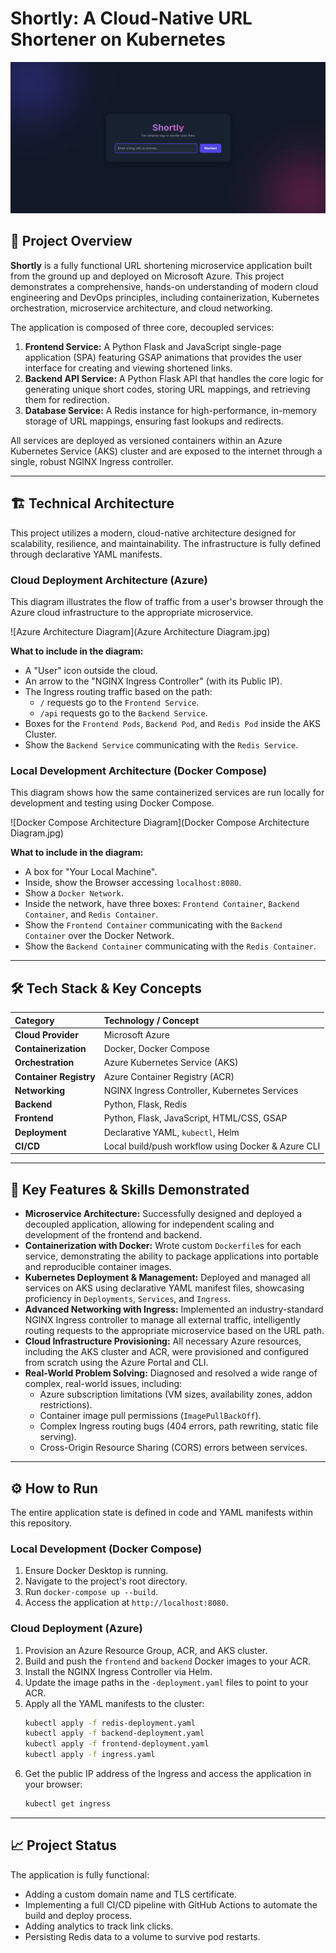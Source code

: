 # Shortly: A Cloud-Native URL Shortener on Kubernetes

![Shortly Application Screenshot](shortly_main.jpg)

## 🚀 Project Overview

**Shortly** is a fully functional URL shortening microservice application built from the ground up and deployed on Microsoft Azure. This project demonstrates a comprehensive, hands-on understanding of modern cloud engineering and DevOps principles, including containerization, Kubernetes orchestration, microservice architecture, and cloud networking.

The application is composed of three core, decoupled services:
1.  **Frontend Service:** A Python Flask and JavaScript single-page application (SPA) featuring GSAP animations that provides the user interface for creating and viewing shortened links.
2.  **Backend API Service:** A Python Flask API that handles the core logic for generating unique short codes, storing URL mappings, and retrieving them for redirection.
3.  **Database Service:** A Redis instance for high-performance, in-memory storage of URL mappings, ensuring fast lookups and redirects.

All services are deployed as versioned containers within an Azure Kubernetes Service (AKS) cluster and are exposed to the internet through a single, robust NGINX Ingress controller.

---

## 🏗️ Technical Architecture

This project utilizes a modern, cloud-native architecture designed for scalability, resilience, and maintainability. The infrastructure is fully defined through declarative YAML manifests.

### Cloud Deployment Architecture (Azure)

This diagram illustrates the flow of traffic from a user's browser through the Azure cloud infrastructure to the appropriate microservice.

![Azure Architecture Diagram](Azure Architecture Diagram.jpg)

**What to include in the diagram:**
* A "User" icon outside the cloud.
* An arrow to the "NGINX Ingress Controller" (with its Public IP).
* The Ingress routing traffic based on the path:
    * `/` requests go to the `Frontend Service`.
    * `/api` requests go to the `Backend Service`.
* Boxes for the `Frontend Pods`, `Backend Pod`, and `Redis Pod` inside the AKS Cluster.
* Show the `Backend Service` communicating with the `Redis Service`.

### Local Development Architecture (Docker Compose)

This diagram shows how the same containerized services are run locally for development and testing using Docker Compose.

![Docker Compose Architecture Diagram](Docker Compose Architecture Diagram.jpg)

**What to include in the diagram:**
* A box for "Your Local Machine".
* Inside, show the Browser accessing `localhost:8080`.
* Show a `Docker Network`.
* Inside the network, have three boxes: `Frontend Container`, `Backend Container`, and `Redis Container`.
* Show the `Frontend Container` communicating with the `Backend Container` over the Docker Network.
* Show the `Backend Container` communicating with the `Redis Container`.

---

## 🛠️ Tech Stack & Key Concepts

| Category | Technology / Concept |
| :--- | :--- |
| **Cloud Provider** | Microsoft Azure |
| **Containerization** | Docker, Docker Compose |
| **Orchestration** | Azure Kubernetes Service (AKS) |
| **Container Registry** | Azure Container Registry (ACR) |
| **Networking** | NGINX Ingress Controller, Kubernetes Services |
| **Backend** | Python, Flask, Redis |
| **Frontend** | Python, Flask, JavaScript, HTML/CSS, GSAP |
| **Deployment** | Declarative YAML, `kubectl`, Helm |
| **CI/CD** | Local build/push workflow using Docker & Azure CLI |

---

## 🌟 Key Features & Skills Demonstrated

* **Microservice Architecture:** Successfully designed and deployed a decoupled application, allowing for independent scaling and development of the frontend and backend.
* **Containerization with Docker:** Wrote custom `Dockerfile`s for each service, demonstrating the ability to package applications into portable and reproducible container images.
* **Kubernetes Deployment & Management:** Deployed and managed all services on AKS using declarative YAML manifest files, showcasing proficiency in `Deployments`, `Services`, and `Ingress`.
* **Advanced Networking with Ingress:** Implemented an industry-standard NGINX Ingress controller to manage all external traffic, intelligently routing requests to the appropriate microservice based on the URL path.
* **Cloud Infrastructure Provisioning:** All necessary Azure resources, including the AKS cluster and ACR, were provisioned and configured from scratch using the Azure Portal and CLI.
* **Real-World Problem Solving:** Diagnosed and resolved a wide range of complex, real-world issues, including:
    * Azure subscription limitations (VM sizes, availability zones, addon restrictions).
    * Container image pull permissions (`ImagePullBackOff`).
    * Complex Ingress routing bugs (404 errors, path rewriting, static file serving).
    * Cross-Origin Resource Sharing (CORS) errors between services.

---

## ⚙️ How to Run

The entire application state is defined in code and YAML manifests within this repository.

### Local Development (Docker Compose)
1.  Ensure Docker Desktop is running.
2.  Navigate to the project's root directory.
3.  Run `docker-compose up --build`.
4.  Access the application at `http://localhost:8080`.

### Cloud Deployment (Azure)
1.  Provision an Azure Resource Group, ACR, and AKS cluster.
2.  Build and push the `frontend` and `backend` Docker images to your ACR.
3.  Install the NGINX Ingress Controller via Helm.
4.  Update the image paths in the `-deployment.yaml` files to point to your ACR.
5.  Apply all the YAML manifests to the cluster:
    ```bash
    kubectl apply -f redis-deployment.yaml
    kubectl apply -f backend-deployment.yaml
    kubectl apply -f frontend-deployment.yaml
    kubectl apply -f ingress.yaml
    ```
6.  Get the public IP address of the Ingress and access the application in your browser:
    ```bash
    kubectl get ingress
    ```

---

## 📈 Project Status

The application is fully functional:
* Adding a custom domain name and TLS certificate.
* Implementing a full CI/CD pipeline with GitHub Actions to automate the build and deploy process.
* Adding analytics to track link clicks.
* Persisting Redis data to a volume to survive pod restarts.
